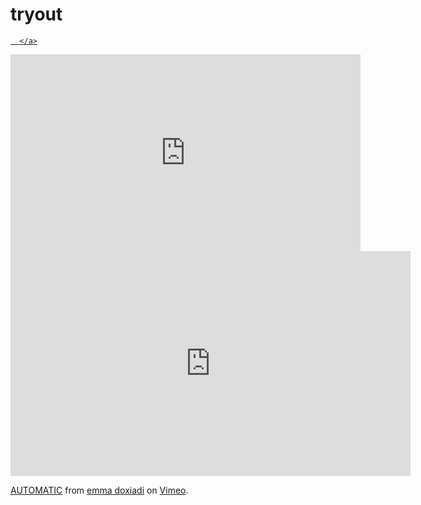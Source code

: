 # tryout


<div align="left">
      <a href="https://www.youtube.com/watch?v=APBlQo8p5yE">
         
      </a>
     
</div>
<div align="left">
 <iframe width="560" height="315" src="https://www.youtube.com/embed/APBlQo8p5yE" frameborder="0" allow="accelerometer; autoplay; encrypted-media; gyroscope; picture-in-picture" allowfullscreen></iframe>
      </div>

<iframe src="https://player.vimeo.com/video/448062899" width="640" height="360" frameborder="0" allow="autoplay; fullscreen" allowfullscreen></iframe>
<p><a href="https://vimeo.com/448062899">AUTOMATIC</a> from <a href="https://vimeo.com/emmadoxiadi">emma doxiadi</a> on <a href="https://vimeo.com">Vimeo</a>.</p>

